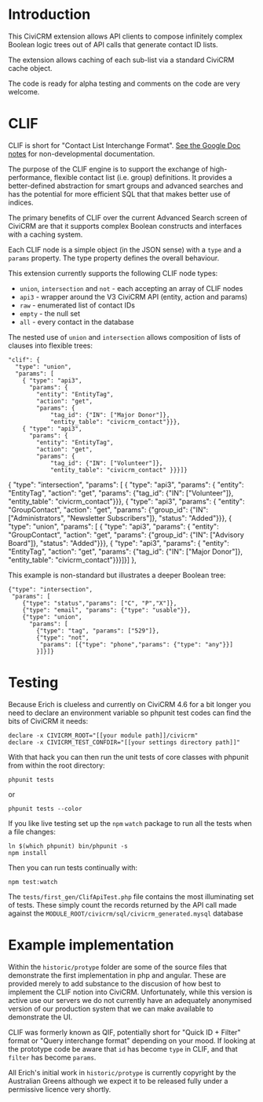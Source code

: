 # Introduction

This CiviCRM extension allows API clients to compose infinitely complex Boolean
logic trees out of API calls that generate contact ID lists.

The extension allows caching of each sub-list via a standard CiviCRM cache
object.

The code is ready for alpha testing and comments on the code are very welcome.

# CLIF

CLIF is short for "Contact List Interchange Format". [See the Google Doc notes](https://docs.google.com/document/d/1S9LqLJfqCEVY8UAIWY5UNuTRRvnWC2zCPVqC7kwcKdk/edit?usp=sharing) for non-developmental documentation.

The purpose of the CLIF engine is to support the exchange of high-performance,
    flexible contact list (i.e. group) definitions. It provides a
    better-defined abstraction for smart groups and advanced searches and has
    the potential for more efficient SQL that that makes better use of indices.

The primary benefits of CLIF over the current Advanced Search screen of CiviCRM
are that it supports complex Boolean constructs and interfaces with a caching
system.

Each CLIF node is a simple object (in the JSON sense) with a `type` and a
`params` property. The type property defines the overall behaviour.

This extension currently supports the following CLIF node types:

- `union`, `intersection` and `not` - each accepting an array of CLIF nodes
- `api3` - wrapper around the V3 CiviCRM API (entity, action and params)
- `raw` - enumerated list of contact IDs
- `empty` - the null set
- `all` - every contact in the database

The nested use of `union` and `intersection` allows composition of lists of
clauses into flexible trees:

    "clif": {
      "type": "union",
      "params": [
        { "type": "api3",
          "params": {
            "entity": "EntityTag",
            "action": "get",
            "params": {
                "tag_id": {"IN": ["Major Donor"]},
                "entity_table": "civicrm_contact"}}},
        { "type": "api3",
          "params": {
            "entity": "EntityTag",
            "action": "get",
            "params": {
                "tag_id": {"IN": ["Volunteer"]},
                "entity_table": "civicrm_contact" }}}]}


   { "type": "intersection",
     "params": [
       { "type": "api3",
         "params": {
           "entity": "EntityTag",
           "action": "get",
           "params": {"tag_id": {"IN": ["Volunteer"]}, "entity_table": "civicrm_contact"}}},
       { "type": "api3",
         "params": {
           "entity": "GroupContact",
           "action": "get",
           "params": {"group_id": {"IN": ["Administrators", "Newsletter Subscribers"]}, "status": "Added"}}},
       { "type": "union",
         "params": [
           { "type": "api3",
             "params": {
               "entity": "GroupContact",
               "action": "get",
               "params": {"group_id": {"IN": ["Advisory Board"]}, "status": "Added"}}},
           { "type": "api3",
             "params": {
               "entity": "EntityTag",
               "action": "get",
               "params": {"tag_id": {"IN": ["Major Donor"]}, "entity_table": "civicrm_contact"}}}]}]
   },


This example is non-standard but illustrates a deeper Boolean tree:

    {"type": "intersection",
     "params": [
        {"type": "status","params": ["C", "P","X"]},
        {"type": "email", "params": {"type": "usable"}},
        {"type": "union",
          "params": [
            {"type": "tag", "params": ["529"]},
            {"type": "not",
             "params": [{"type": "phone","params": {"type": "any"}}]
            }]}]}


# Testing

Because Erich is clueless and currently on CiviCRM 4.6 for a bit longer you
need to declare an environment variable so phpunit test codes can find the bits
of CiviCRM it needs:

    declare -x CIVICRM_ROOT="[[your module path]]/civicrm"
    declare -x CIVICRM_TEST_CONFDIR="[[your settings directory path]]"

With that hack you can then
run the unit tests of core classes with phpunit from within the root directory:

    phpunit tests

or

    phpunit tests --color

If you like live testing set up the `npm` `watch` package to run all the tests
when a file changes:

    ln $(which phpunit) bin/phpunit -s
    npm install

Then you can run tests continually with:

    npm test:watch

The `tests/first_gen/ClifApiTest.php` file contains the most illuminating set
of tests.  These simply count the records returned by the API call made against
the `MODULE_ROOT/civicrm/sql/civicrm_generated.mysql` database

# Example implementation

Within the `historic/protype` folder are some of the source files that
demonstrate the first implementation in php and angular. These are provided
merely to add substance to the discusion of how best to implement the CLIF
notion into CiviCRM. Unfortunately, while this version is active use our
servers we do not currently have an adequately anonymised version of our
production system that we can make available to demonstrate the UI.

CLIF was formerly known as QIF, potentially short for "Quick ID + Filter" format
or  "Query interchange
format" depending on your mood. If looking at the prototype code be aware that
`id` has become `type` in CLIF, and that `filter` has become `params`.

All Erich's initial work in `historic/protype` is currently copyright by the
Australian Greens although we expect it to be released fully under a permissive
licence very shortly.
